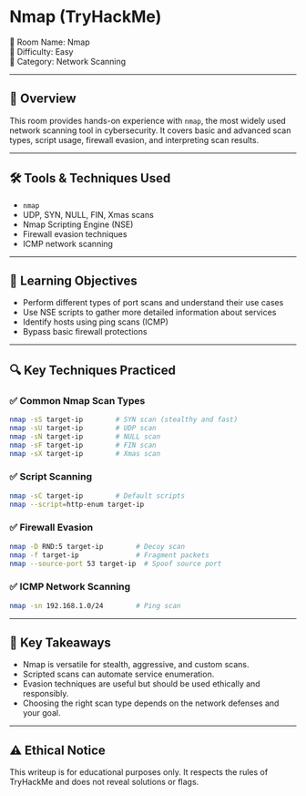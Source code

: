 # Nmap (TryHackMe)

🔗 Room Name: Nmap  
🧠 Difficulty: Easy  
📁 Category: Network Scanning

---

## 📝 Overview

This room provides hands-on experience with `nmap`, the most widely used network scanning tool in cybersecurity. It covers basic and advanced scan types, script usage, firewall evasion, and interpreting scan results.

---

## 🛠️ Tools & Techniques Used

- `nmap`
- UDP, SYN, NULL, FIN, Xmas scans
- Nmap Scripting Engine (NSE)
- Firewall evasion techniques
- ICMP network scanning

---

## 🧪 Learning Objectives

- Perform different types of port scans and understand their use cases
- Use NSE scripts to gather more detailed information about services
- Identify hosts using ping scans (ICMP)
- Bypass basic firewall protections

---

## 🔍 Key Techniques Practiced

### ✅ Common Nmap Scan Types

```bash
nmap -sS target-ip        # SYN scan (stealthy and fast)
nmap -sU target-ip        # UDP scan
nmap -sN target-ip        # NULL scan
nmap -sF target-ip        # FIN scan
nmap -sX target-ip        # Xmas scan
```

### ✅ Script Scanning

```bash
nmap -sC target-ip        # Default scripts
nmap --script=http-enum target-ip
```

### ✅ Firewall Evasion

```bash
nmap -D RND:5 target-ip        # Decoy scan
nmap -f target-ip              # Fragment packets
nmap --source-port 53 target-ip  # Spoof source port
```

### ✅ ICMP Network Scanning

```bash
nmap -sn 192.168.1.0/24        # Ping scan
```

---

## 🎯 Key Takeaways

- Nmap is versatile for stealth, aggressive, and custom scans.
- Scripted scans can automate service enumeration.
- Evasion techniques are useful but should be used ethically and responsibly.
- Choosing the right scan type depends on the network defenses and your goal.

---

## ⚠️ Ethical Notice

This writeup is for educational purposes only. It respects the rules of TryHackMe and does not reveal solutions or flags.
